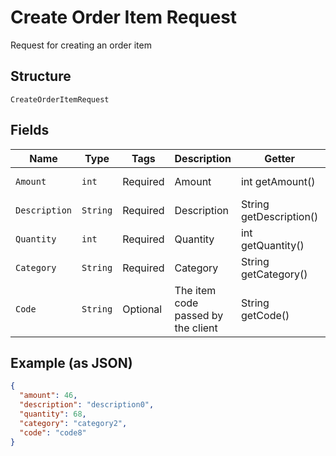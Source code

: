 
# Create Order Item Request

Request for creating an order item

## Structure

`CreateOrderItemRequest`

## Fields

| Name | Type | Tags | Description | Getter | Setter |
|  --- | --- | --- | --- | --- | --- |
| `Amount` | `int` | Required | Amount | int getAmount() | setAmount(int amount) |
| `Description` | `String` | Required | Description | String getDescription() | setDescription(String description) |
| `Quantity` | `int` | Required | Quantity | int getQuantity() | setQuantity(int quantity) |
| `Category` | `String` | Required | Category | String getCategory() | setCategory(String category) |
| `Code` | `String` | Optional | The item code passed by the client | String getCode() | setCode(String code) |

## Example (as JSON)

```json
{
  "amount": 46,
  "description": "description0",
  "quantity": 68,
  "category": "category2",
  "code": "code8"
}
```

